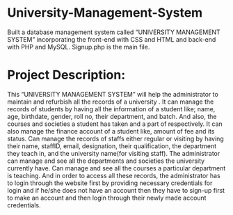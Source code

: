 # University-Management-System
Built a database management system called “UNIVERSITY MANAGEMENT SYSTEM” incorporating the front-end with CSS and HTML and back-end with PHP and MySQL.
Signup.php is the main file.
# Project Description:
This “UNIVERSITY MANAGEMENT SYSTEM” will help the administrator to
maintain and refurbish all the records of a university . It can manage the records of
students by having all the information of a student like; name, age, birthdate, gender,
roll no, their department, and batch. And also, the courses and societies a student has
taken and a part of respectively. It can also manage the finance account of a student
like, amount of fee and its status. Can manage the records of staffs either regular or
visiting by having their name, staffID, email, designation, their qualification, the
department they teach in, and the university name(for visiting staff). The administrator
can manage and see all the departments and societies the university currently have.
Can manage and see all the courses a particular department is teaching. And in order to
access all these records, the administrator has to login through the website first by
providing necessary credentials for login and if he/she does not have an account then
they have to sign-up first to make an account and then login through their newly made
account credentials.
